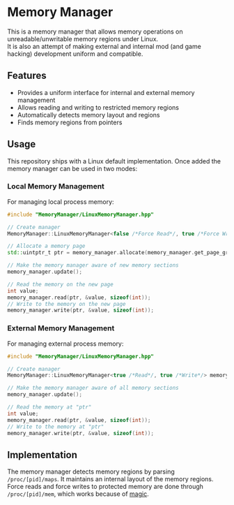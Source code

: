 # Memory Manager

This is a memory manager that allows memory operations on unreadable/unwritable memory regions under Linux.  
It is also an attempt of making external and internal mod (and game hacking) development uniform and compatible.

## Features

- Provides a uniform interface for internal and external memory management
- Allows reading and writing to restricted memory regions
- Automatically detects memory layout and regions
- Finds memory regions from pointers

## Usage

This repository ships with a Linux default implementation. Once added the memory manager can be used in two modes:

### Local Memory Management

For managing local process memory:

```c++
#include "MemoryManager/LinuxMemoryManager.hpp" 

// Create manager
MemoryManager::LinuxMemoryManager<false /*Force Read*/, true /*Force Write*/, true /*Local*/> memory_manager;

// Allocate a memory page
std::uintptr_t ptr = memory_manager.allocate(memory_manager.get_page_granularity(), PROT_NONE);

// Make the memory manager aware of new memory sections
memory_manager.update();

// Read the memory on the new page
int value;
memory_manager.read(ptr, &value, sizeof(int));
// Write to the memory on the new page
memory_manager.write(ptr, &value, sizeof(int));
```

### External Memory Management

For managing external process memory:

```c++
#include "MemoryManager/LinuxMemoryManager.hpp"

// Create manager
MemoryManager::LinuxMemoryManager<true /*Read*/, true /*Write*/> memory_manager(processId);

// Make the memory manager aware of all memory sections
memory_manager.update();

// Read the memory at "ptr"
int value;
memory_manager.read(ptr, &value, sizeof(int));
// Write to the memory at "ptr"
memory_manager.write(ptr, &value, sizeof(int));
```

## Implementation

The memory manager detects memory regions by parsing `/proc/[pid]/maps`. It maintains an internal layout of the memory regions.  
Force reads and force writes to protected memory are done through `/proc/[pid]/mem`, which works because of [magic](https://offlinemark.com/2021/05/12/an-obscure-quirk-of-proc/).
